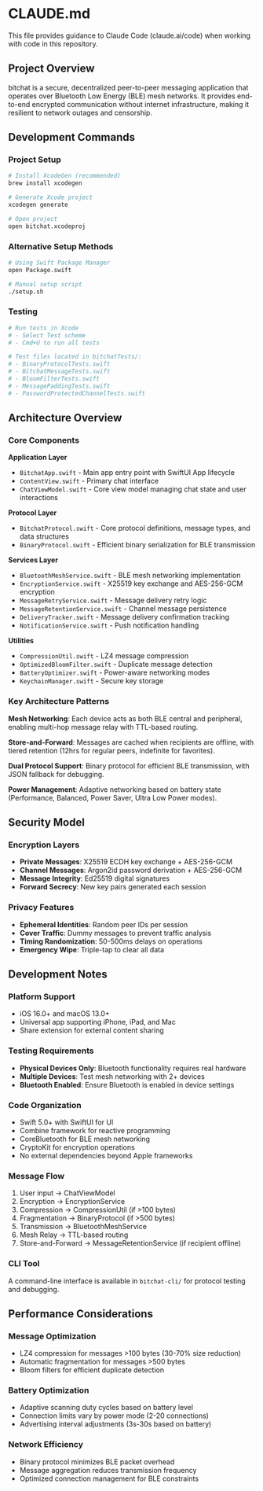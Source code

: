 # CLAUDE.md

This file provides guidance to Claude Code (claude.ai/code) when working with code in this repository.

## Project Overview

bitchat is a secure, decentralized peer-to-peer messaging application that operates over Bluetooth Low Energy (BLE) mesh networks. It provides end-to-end encrypted communication without internet infrastructure, making it resilient to network outages and censorship.

## Development Commands

### Project Setup
```bash
# Install XcodeGen (recommended)
brew install xcodegen

# Generate Xcode project
xcodegen generate

# Open project
open bitchat.xcodeproj
```

### Alternative Setup Methods
```bash
# Using Swift Package Manager
open Package.swift

# Manual setup script
./setup.sh
```

### Testing
```bash
# Run tests in Xcode
# - Select Test scheme
# - Cmd+U to run all tests

# Test files located in bitchatTests/:
# - BinaryProtocolTests.swift
# - BitchatMessageTests.swift  
# - BloomFilterTests.swift
# - MessagePaddingTests.swift
# - PasswordProtectedChannelTests.swift
```

## Architecture Overview

### Core Components

**Application Layer**
- `BitchatApp.swift` - Main app entry point with SwiftUI App lifecycle
- `ContentView.swift` - Primary chat interface
- `ChatViewModel.swift` - Core view model managing chat state and user interactions

**Protocol Layer**
- `BitchatProtocol.swift` - Core protocol definitions, message types, and data structures
- `BinaryProtocol.swift` - Efficient binary serialization for BLE transmission

**Services Layer**
- `BluetoothMeshService.swift` - BLE mesh networking implementation
- `EncryptionService.swift` - X25519 key exchange and AES-256-GCM encryption
- `MessageRetryService.swift` - Message delivery retry logic
- `MessageRetentionService.swift` - Channel message persistence
- `DeliveryTracker.swift` - Message delivery confirmation tracking
- `NotificationService.swift` - Push notification handling

**Utilities**
- `CompressionUtil.swift` - LZ4 message compression
- `OptimizedBloomFilter.swift` - Duplicate message detection
- `BatteryOptimizer.swift` - Power-aware networking modes
- `KeychainManager.swift` - Secure key storage

### Key Architecture Patterns

**Mesh Networking**: Each device acts as both BLE central and peripheral, enabling multi-hop message relay with TTL-based routing.

**Store-and-Forward**: Messages are cached when recipients are offline, with tiered retention (12hrs for regular peers, indefinite for favorites).

**Dual Protocol Support**: Binary protocol for efficient BLE transmission, with JSON fallback for debugging.

**Power Management**: Adaptive networking based on battery state (Performance, Balanced, Power Saver, Ultra Low Power modes).

## Security Model

### Encryption Layers
- **Private Messages**: X25519 ECDH key exchange + AES-256-GCM
- **Channel Messages**: Argon2id password derivation + AES-256-GCM  
- **Message Integrity**: Ed25519 digital signatures
- **Forward Secrecy**: New key pairs generated each session

### Privacy Features
- **Ephemeral Identities**: Random peer IDs per session
- **Cover Traffic**: Dummy messages to prevent traffic analysis
- **Timing Randomization**: 50-500ms delays on operations
- **Emergency Wipe**: Triple-tap to clear all data

## Development Notes

### Platform Support
- iOS 16.0+ and macOS 13.0+
- Universal app supporting iPhone, iPad, and Mac
- Share extension for external content sharing

### Testing Requirements
- **Physical Devices Only**: Bluetooth functionality requires real hardware
- **Multiple Devices**: Test mesh networking with 2+ devices
- **Bluetooth Enabled**: Ensure Bluetooth is enabled in device settings

### Code Organization
- Swift 5.0+ with SwiftUI for UI
- Combine framework for reactive programming
- CoreBluetooth for BLE mesh networking
- CryptoKit for encryption operations
- No external dependencies beyond Apple frameworks

### Message Flow
1. User input → ChatViewModel
2. Encryption → EncryptionService
3. Compression → CompressionUtil (if >100 bytes)
4. Fragmentation → BinaryProtocol (if >500 bytes)
5. Transmission → BluetoothMeshService
6. Mesh Relay → TTL-based routing
7. Store-and-Forward → MessageRetentionService (if recipient offline)

### CLI Tool
A command-line interface is available in `bitchat-cli/` for protocol testing and debugging.

## Performance Considerations

### Message Optimization
- LZ4 compression for messages >100 bytes (30-70% size reduction)
- Automatic fragmentation for messages >500 bytes
- Bloom filters for efficient duplicate detection

### Battery Optimization
- Adaptive scanning duty cycles based on battery level
- Connection limits vary by power mode (2-20 connections)
- Advertising interval adjustments (3s-30s based on battery)

### Network Efficiency
- Binary protocol minimizes BLE packet overhead
- Message aggregation reduces transmission frequency
- Optimized connection management for BLE constraints